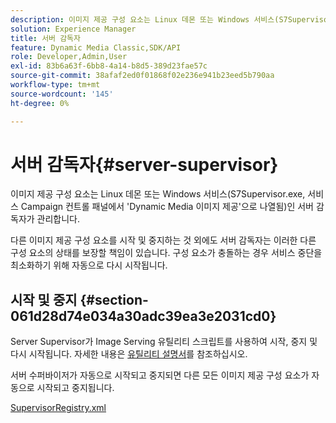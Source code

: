 ```yaml
---
description: 이미지 제공 구성 요소는 Linux 데몬 또는 Windows 서비스(S7Supervisor.exe, 서비스 Campaign 컨트롤 패널에서 'Dynamic Media 이미지 제공'으로 나열됨)인 서버 감독자가 관리합니다.
solution: Experience Manager
title: 서버 감독자
feature: Dynamic Media Classic,SDK/API
role: Developer,Admin,User
exl-id: 83b6a63f-6bb8-4a14-b8d5-389d23fae57c
source-git-commit: 38afaf2ed0f01868f02e236e941b23eed5b790aa
workflow-type: tm+mt
source-wordcount: '145'
ht-degree: 0%

---
```


# 서버 감독자{#server-supervisor}

이미지 제공 구성 요소는 Linux 데몬 또는 Windows 서비스(S7Supervisor.exe, 서비스 Campaign 컨트롤 패널에서 &#39;Dynamic Media 이미지 제공&#39;으로 나열됨)인 서버 감독자가 관리합니다.

다른 이미지 제공 구성 요소를 시작 및 중지하는 것 외에도 서버 감독자는 이러한 다른 구성 요소의 상태를 보장할 책임이 있습니다. 구성 요소가 충돌하는 경우 서비스 중단을 최소화하기 위해 자동으로 다시 시작됩니다.

## 시작 및 중지 {#section-061d28d74e034a30adc39ea3e2031cd0}

Server Supervisor가 Image Serving 유틸리티 스크립트를 사용하여 시작, 중지 및 다시 시작됩니다. 자세한 내용은 [유틸리티 설명서](../../../is-api/is-utils/utilities/c-location-of-utilities.md#concept-bae61e53344449af978502cac6be8b5f)를 참조하십시오.

서버 수퍼바이저가 자동으로 시작되고 중지되면 다른 모든 이미지 제공 구성 요소가 자동으로 시작되고 중지됩니다.

[SupervisorRegistry.xml](../../../is-api/image-serving-api-ref/c-configuration-and-administration/r-server-configuration-files/r-supervisorregistry.md#reference-b55f37a7a7a044d19c1722f5130906c6)
